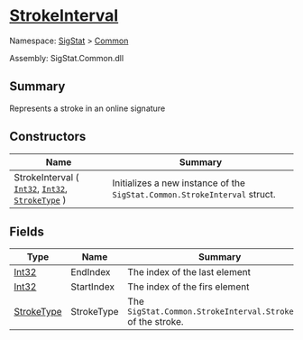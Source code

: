 # [StrokeInterval](./StrokeInterval.md)

Namespace: [SigStat]() > [Common]()

Assembly: SigStat.Common.dll

## Summary
Represents a stroke in an online signature

## Constructors

| Name | Summary | 
| --- | --- | 
| StrokeInterval ( [`Int32`](https://docs.microsoft.com/en-us/dotnet/api/System.Int32), [`Int32`](https://docs.microsoft.com/en-us/dotnet/api/System.Int32), [`StrokeType`](./StrokeType.md) ) | Initializes a new instance of the `SigStat.Common.StrokeInterval` struct. | 


## Fields

| Type | Name | Summary | 
| --- | --- | --- | 
| [Int32](https://docs.microsoft.com/en-us/dotnet/api/System.Int32) | EndIndex | The index of the last element | 
| [Int32](https://docs.microsoft.com/en-us/dotnet/api/System.Int32) | StartIndex | The index of the firs element | 
| [StrokeType](./StrokeType.md) | StrokeType | The `SigStat.Common.StrokeInterval.StrokeType` of the stroke. | 


